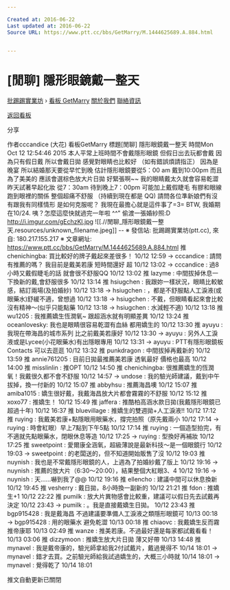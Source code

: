 ```yaml
---

Created at: 2016-06-22
Last updated at: 2016-06-22
Source URL: https://www.ptt.cc/bbs/GetMarry/M.1444625689.A.884.html


---
```


# [閒聊] 隱形眼鏡戴一整天


[批踢踢實業坊](https://www.ptt.cc/) › [看板 GetMarry](https://www.ptt.cc/bbs/GetMarry/index.html) [關於我們](https://www.ptt.cc/about.html) [聯絡資訊](https://www.ptt.cc/contact.html)

[返回看板](https://www.ptt.cc/bbs/GetMarry/index.html)

分享

作者cccandice (大花)
看板GetMarry
標題\[閒聊\] 隱形眼鏡戴一整天
時間Mon Oct 12 12:54:46 2015
本人平常上班時間不會戴隱形眼鏡 但假日出去玩都會戴 因為只有假日戴 所以會戴日拋 感覺對眼睛也比較好 （如有錯誤煩請指正） 因為是晚宴 所以結婚那天要從早忙到晚 估計隱形眼鏡要從5：00 am 戴到10:00pm 而且為了美美的 應該會選棕色放大片日拋 好緊張啊~~ 我的眼睛戴太久就會容易乾澀 昨天試著早起化妝 從7：30am 待到晚上7：00pm 可能加上戴假睫毛 有膠和眼線跑到眼裡的關係 整個超痛不舒服 （持續到現在都是 QQ) 請問各位準新娘們有沒有跟我有同樣情形 是如何克服呢？ 我現在最擔心就是這件事了=3= BTW, 我婚期在10/24. 咦？怎麼這麼快就過完一年啦 ^^" 偷渡一張婚紗照:D <http://i.imgur.com/gEchzKl.jpg>
![[.//閒聊_隱形眼鏡戴一整天.resources/unknown_filename.jpeg]]
\-- ※ 發信站: 批踢踢實業坊(ptt.cc), 來自: 180.217.155.217 ※ 文章網址: <https://www.ptt.cc/bbs/GetMarry/M.1444625689.A.884.html>
推 chenichingba: 買比較好的牌子戴起來差很多！ 10/12 12:59
→ cccandice : 請問有推薦的嗎？ 我目前是戴美若康 短時間還好 超 10/12 13:02
→ cccandice : 過8小時又戴假睫毛的話 就會很不舒服QQ 10/12 13:02
推 lazyme : 中間拔掉休息一下換新的戴,會舒服很多 10/12 13:14
推 hsiugchen : 我跟妳一樣狀況，眼睛比較敏感，結訂兩場(及拍婚紗) 10/12 13:18
→ hsiugchen : ，都是不舒服點人工淚液(或眼藥水)舒緩不適，曾想過 10/12 13:18
→ hsiugchen : 不戴，但眼睛看起來會比較沒有精神～(似乎只能點藥 10/12 13:18
→ hsiugchen : 水減輕不適) 10/12 13:18
推 wu1205 : 我推薦嬌生恆潤氧~ 跟超涵水就有明顯差異 10/12 13:24
推 oceanlovesky: 我也是眼睛很容易乾澀有血絲 都用嬌生的 10/12 13:30
推 ayuyu : 我現在帶海昌的城市系列 比之前戴美若康好 10/12 13:30
→ ayuyu : 另外人工淚液或是Lycee(小花眼藥水)有出隱眼專用 10/12 13:31
→ ayuyu : PTT有隱形眼鏡板 Contacts 可以去逛逛 10/12 13:32
推 punkdragon : 中間拔掉再戴新的 10/12 13:59
推 annie761205 : 目前日拋最推薦美若康 透氧最好 價格也最高 10/12 14:00
推 misslinlin : 推OPT 10/12 14:50
推 chenichingba: 很推薦嬌生的恆潤氧！我戴很久都不會不舒服 10/12 14:57
→ undose : 我的驗光師建議，戴到中午拔掉，換一付新的 10/12 15:07
推 abbyhsu : 推薦海昌噢 10/12 15:07
推 amiba1015 : 嬌生很好戴，我戴海昌放大片都會霧霧的不舒服 10/12 15:12
推 xoxo77 : 推嬌生！ 10/12 15:49
推 jaffera : 推酷柏高涵水款日拋(我戴隱形眼鏡已超過十年) 10/12 16:37
推 bluevillage : 推嬌生的雙週拋+人工淚液!! 10/12 17:12
推 ruying : 我戴美若康+點隱眼用眼藥水，撐完拍照（原先戴兩小 10/12 17:14
→ ruying : 時會紅眼）早上7點到下午5點 10/12 17:14
推 ruying : 一個造型拍完，有不適就先點眼藥水，閉眼休息等造 10/12 17:25
→ ruying : 型換好再補妝 10/12 17:25
推 sweetpoint : 愛爾康全涵氧，超級薄說是最新科技～是一個眼鏡行 10/12 19:03
→ sweetpoint : 的老闆送的，但不知道開始販售了沒 10/12 19:03
推 nuynish : 我也是不常戴隱形眼鏡的人，上週為了拍婚紗戴了版上 10/12 19:16
→ nuynish : 推薦的放大片（6:30～20:00），結果整個大紅眼3、4 10/12 19:16
→ nuynish : 天......嚇到我了@@ 10/12 19:16
推 ellencho : 建議中間可以休息換新 10/12 19:45
推 vesherry : 戴日拋，8小時換一副新的 10/12 21:21
推 fdon : 推嬌生+1 10/12 22:22
推 pumilk : 放大片異物感會比較重，建議可以假日先去試戴再決定 10/12 23:43
→ pumilk : 。我是直接戴嬌生日拋。 10/12 23:43
推 bgp915428 : 我是戴海昌 不過建議要準備人工淚液之類隱形眼鏡可 10/13 00:18
→ bgp915428 : 用的眼藥水 避免乾澀 10/13 00:18
推 chiaovc : 我戴嬌生反而霧 推帝康耶 10/13 02:49
推 wanze : 推美若康。不過最好還是每家都試戴看看！ 10/13 03:06
推 dizzymoon : 推嬌生放大片日拋 薄又好帶 10/13 14:48
推 mynavel : 我是戴帝康的，驗光師拿給我2付試戴片，戴過覺得不 10/14 18:01
→ mynavel : 錯才去買。之前驗光師給我試過嬌生的，大概三小時就 10/14 18:01
→ mynavel : 覺得乾了 10/14 18:01

推文自動更新已關閉

